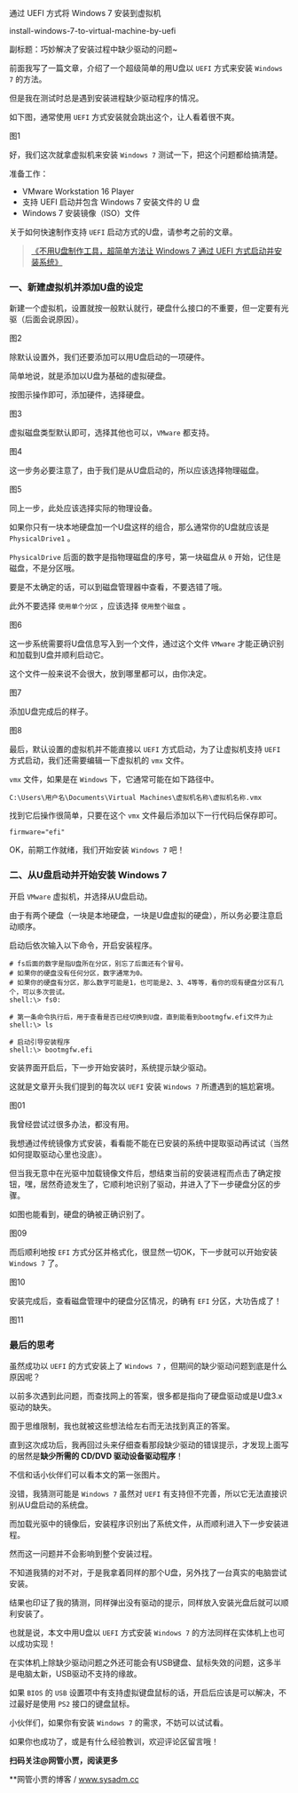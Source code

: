 通过 UEFI 方式将 Windows 7 安装到虚拟机

install-windows-7-to-virtual-machine-by-uefi

副标题：巧妙解决了安装过程中缺少驱动的问题~



前面我写了一篇文章，介绍了一个超级简单的用U盘以 `UEFI` 方式来安装 `Windows 7` 的方法。

但是我在测试时总是遇到安装进程缺少驱动程序的情况。

如下图，通常使用 `UEFI` 方式安装就会跳出这个，让人看着很不爽。

图1



好，我们这次就拿虚拟机来安装 `Windows 7` 测试一下，把这个问题都给搞清楚。



准备工作：

* VMware Workstation 16 Player
* 支持 UEFI 启动并包含 Windows 7 安装文件的 U 盘
* Windows 7 安装镜像（ISO）文件



关于如何快速制作支持 `UEFI` 启动方式的U盘，请参考之前的文章。

> [《不用U盘制作工具，超简单方法让 Windows 7 通过 UEFI 方式启动并安装系统》](https://www.sysadm.cc/index.php/xitongyunwei/824-simple-way-usb-stick-install-windows-7-through-uefi-without-usb-making-tools)



### 一、新建虚拟机并添加U盘的设定

新建一个虚拟机，设置就按一般默认就行，硬盘什么接口的不重要，但一定要有光驱（后面会说原因）。

图2



除默认设置外，我们还要添加可以用U盘启动的一项硬件。

简单地说，就是添加以U盘为基础的虚拟硬盘。

按图示操作即可，添加硬件，选择硬盘。

图3



虚拟磁盘类型默认即可，选择其他也可以，`VMware` 都支持。

图4



这一步务必要注意了，由于我们是从U盘启动的，所以应该选择物理磁盘。

图5



同上一步，此处应该选择实际的物理设备。

如果你只有一块本地硬盘加一个U盘这样的组合，那么通常你的U盘就应该是 `PhysicalDrive1` 。

`PhysicalDrive` 后面的数字是指物理磁盘的序号，第一块磁盘从 `0` 开始，记住是磁盘，不是分区哦。

要是不太确定的话，可以到磁盘管理器中查看，不要选错了哦。

此外不要选择 `使用单个分区` ，应该选择 `使用整个磁盘` 。

图6



这一步系统需要将U盘信息写入到一个文件，通过这个文件 `VMware` 才能正确识别和加载到U盘并顺利启动它。

这个文件一般来说不会很大，放到哪里都可以，由你决定。

图7



添加U盘完成后的样子。

图8



最后，默认设置的虚拟机并不能直接以 `UEFI` 方式启动，为了让虚拟机支持 `UEFI` 方式启动，我们还需要编辑一下虚拟机的 `vmx` 文件。

`vmx` 文件，如果是在 `Windows` 下，它通常可能在如下路径中。

```
C:\Users\用户名\Documents\Virtual Machines\虚拟机名称\虚拟机名称.vmx
```



找到它后操作很简单，只要在这个 `vmx` 文件最后添加以下一行代码后保存即可。

```
firmware="efi"
```



OK，前期工作就绪，我们开始安装 `Windows 7` 吧！



### 二、从U盘启动并开始安装 Windows 7

开启 `VMware` 虚拟机，并选择从U盘启动。

由于有两个硬盘（一块是本地硬盘，一块是U盘虚拟的硬盘），所以务必要注意启动顺序。

启动后依次输入以下命令，开启安装程序。

```
# fs后面的数字是指U盘所在分区，别忘了后面还有个冒号。
# 如果你的硬盘没有任何分区，数字通常为0。
# 如果你的硬盘有分区，那么数字可能是1，也可能是2、3、4等等，看你的现有硬盘分区有几个，可以多次尝试。
shell:\> fs0:

# 第一条命令执行后，用于查看是否已经切换到U盘，直到能看到bootmgfw.efi文件为止
shell:\> ls

# 启动引导安装程序
shell:\> bootmgfw.efi
```



安装界面开启后，下一步开始安装时，系统提示缺少驱动。

这就是文章开头我们提到的每次以 `UEFI` 安装 `Windows 7` 所遭遇到的尴尬窘境。

图01



我曾经尝试过很多办法，都没有用。

我想通过传统镜像方式安装，看看能不能在已安装的系统中提取驱动再试试（当然如何提取驱动心里也没底）。

但当我无意中在光驱中加载镜像文件后，想结束当前的安装进程而点击了确定按钮，嘿，居然奇迹发生了，它顺利地识别了驱动，并进入了下一步硬盘分区的步骤。

如图也能看到，硬盘的确被正确识别了。

图09



而后顺利地按 `EFI` 方式分区并格式化，很显然一切OK，下一步就可以开始安装 `Windows 7` 了。

图10



安装完成后，查看磁盘管理中的硬盘分区情况，的确有 `EFI` 分区，大功告成了！

图11





### 最后的思考

虽然成功以 `UEFI` 的方式安装上了 `Windows 7` ，但期间的缺少驱动问题到底是什么原因呢？

以前多次遇到此问题，而查找网上的答案，很多都是指向了硬盘驱动或是U盘3.x驱动的缺失。

囿于思维限制，我也就被这些想法给左右而无法找到真正的答案。

直到这次成功后，我再回过头来仔细查看那段缺少驱动的错误提示，才发现上面写的居然是**缺少所需的 CD/DVD 驱动设备驱动程序**！

不信和话小伙伴们可以看本文的第一张图片。

没错，我猜测可能是 `Windows 7` 虽然对 `UEFI` 有支持但不完善，所以它无法直接识别从U盘启动的系统盘。

而加载光驱中的镜像后，安装程序识别出了系统文件，从而顺利进入下一步安装进程。

然而这一问题并不会影响到整个安装过程。



不知道我猜的对不对，于是我拿着同样的那个U盘，另外找了一台真实的电脑尝试安装。

结果也印证了我的猜测，同样弹出没有驱动的提示，同样放入安装光盘后就可以顺利安装了。

也就是说，本文中用U盘以 `UEFI` 方式安装 `Windows 7` 的方法同样在实体机上也可以成功实现！



在实体机上除缺少驱动问题之外还可能会有USB键盘、鼠标失效的问题，这多半是电脑太新，USB驱动不支持的缘故。

如果 `BIOS` 的 `USB` 设置项中有支持虚拟键盘鼠标的话，开启后应该是可以解决，不过最好是使用 `PS2` 接口的键盘鼠标。 

小伙伴们，如果你有安装 `Windows 7` 的需求，不妨可以试试看。

如果你也成功了，或是有什么经验教训，欢迎评论区留言哦！



**扫码关注@网管小贾，阅读更多**

**网管小贾的博客 / www.sysadm.cc
